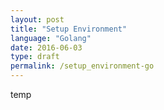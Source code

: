 ```yaml
---
layout: post
title: "Setup Environment"
language: "Golang"
date: 2016-06-03
type: draft
permalink: /setup_environment-go
---
```


temp
